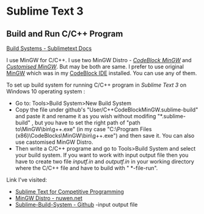 # Sublime Text 3


## Build and Run C/C++ Program ##
[Build Systems - Sublimetext Docs](https://www.sublimetext.com/docs/3/build_systems.html)

I use MinGW for C/C++. I use two MinGW Distro - *[CodeBlock MinGW](http://www.codeblocks.org/)* and *[Customised MinGW](https://nuwen.net/mingw.html)*. But may be both are same.
I prefer to use original [MinGW](https://mingw-w64.org/doku.php) which was in my [CodeBlock IDE](http://www.codeblocks.org/) installed. You can use any of them.

To set up build system for running C/C++ program in *Sublime Text 3* on Windows 10 operating system :

* Go to: Tools>Build System>New Build System
* Copy the file under github's "User/C++CodeBlockMinGW.sublime-build" and paste it and rename it as you wish without modifing "*.sublime-build" , but you have to set the right path of "path to\\MinGW\\bin\\g++.exe" (in my case "C:\\Program Files (x86)\\CodeBlocks\\MinGW\\bin\\g++.exe") and then save it. You can also use castomised MinGW Distro.
* Then write a C/C++ programe and go to Tools>Build System and select your build system. If you want to work with input output file then you have to create two file *inputf.in* and *outputf.in* in your working directory where the C/C++ file and have to build with " *-file-run".


Link I've visited:
* [Sublime Text for Competitive Programming](http://ketangupta.in/blog/competitive/sublimetext/2016/06/28/sublime-text-competitive-programming/)
* [MinGW Distro - nuwen.net](https://nuwen.net/mingw.html)
* [Sublime-Build-System - Github](https://github.com/shikharkunal99/Sublime-Build-System) -input output file
